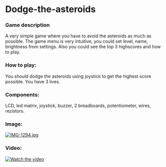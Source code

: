 # Dodge-the-asteroids

### Game description
A very simple game where you have to avoid the asteroids as much as possible. The game menu is very intuitive, you could set level, name, brightness from settings. Also you could see the top 3 highscores and how to play.

### How to play: 
You should dodge the asteroids using joystick to get the highest score possible. You have 3 lives.

### Components: 
LCD, led matrix, joystick, buzzer, 2 breadboards, potentiometer, wires, rezistors.

### Image:
[![IMG-1294.jpg](https://i.postimg.cc/NfGnjy2q/IMG-1294.jpg)](https://postimg.cc/vDjhPZv3)

### Video:
[![Watch the video](https://i.postimg.cc/NfGnjy2q/IMG-1294.jpg)](https://www.youtube.com/watch?v=91A56cQXd6I)



